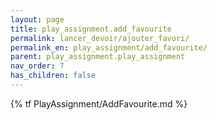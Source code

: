 ```yaml
---
layout: page
title: play_assignment.add_favourite
permalink: lancer_devoir/ajouter_favori/
permalink_en: play_assignment/add_favourite/
parent: play_assignment.play_assignment
nav_order: 7
has_children: false
---
```


{% tf PlayAssignment/AddFavourite.md %}
